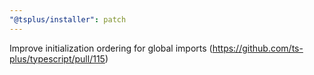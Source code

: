 ```yaml
---
"@tsplus/installer": patch
---
```


Improve initialization ordering for global imports (https://github.com/ts-plus/typescript/pull/115)
